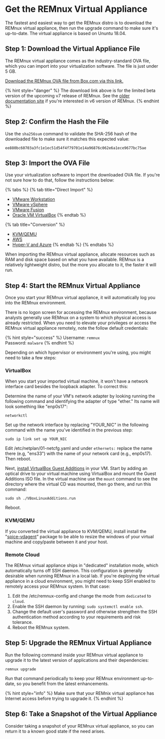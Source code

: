 # Get the REMnux Virtual Appliance

The fastest and easiest way to get the REMnux distro is to download the REMnux virtual appliance, then run the upgrade command to make sure it's up-to-date. The virtual appliance is based on Ununtu 18.04.

## Step 1: Download the Virtual Appliance File <a id="download-virtual-appliance"></a>

The REMnux virtual appliance comes as the industry-standard OVA file, which you can import into your virtualization software. The file is just under 5 GB.

[Download the REMnux OVA file from Box.com via this link.](https://app.box.com/s/wksjjn6vkhg1ngfepki5yz4q9typkuu3)

{% hint style="danger" %}
The download link above is for the limited beta version of the upcoming v7 release of REMnux. See the [older documentation site](https://REMnux.org/docs) if you're interested in v6 version of REMnux.
{% endhint %}

## Step 2: Confirm the Hash the File <a id="confirm-hash"></a>

Use the `sha256sum` command to validate the SHA-256 hash of the downloaded file to make sure it matches this expected value:

```text
ee880bc60703a3fc1e1ec51d54f4f79701e14a96876c062e6a1ece9677bc75ae
```

## Step 3: Import the OVA File <a id="import-ova-file"></a>

Use your virtualization software to import the downloaded OVA file. If you're not sure how to do that, follow the instructions below:

{% tabs %}
{% tab title="Direct Import" %}
* [VMware Workstation](https://docs.vmware.com/en/VMware-Workstation-Pro/15.0/com.vmware.ws.using.doc/GUID-DDCBE9C0-0EC9-4D09-8042-18436DA62F7A.html?hWord=N4IghgNiBcIJYFsAOB7ATgFwAQoG5hAF8g)
* [VMware vSphere](https://docs.vmware.com/en/VMware-vSphere/7.0/com.vmware.vsphere.vm_admin.doc/GUID-17BEDA21-43F6-41F4-8FB2-E01D275FE9B4.html)
* [VMware Fusion](https://docs.vmware.com/en/VMware-Fusion/11/com.vmware.fusion.using.doc/GUID-275EF202-CF74-43BF-A9E9-351488E16030.html)
* [Oracle VM VirtualBox](https://docs.oracle.com/cd/E26217_01/E26796/html/qs-import-vm.html)
{% endtab %}

{% tab title="Conversion" %}
* [KVM/QEMU](https://blog.ricosharp.com/posts/2019/Converting-ova-file-to-qcow2)
* [AWS](https://docs.aws.amazon.com/vm-import/latest/userguide/vmimport-image-import.html)
* [Hyper-V and Azure](https://docs.microsoft.com/en-us/previous-versions/windows/it-pro/windows-server-2012-R2-and-2012/dn873998%28v=ws.11%29?redirectedfrom=MSDN)
{% endtab %}
{% endtabs %}

When importing the REMnux virtual appliance, allocate resources such as RAM and disk space based on what you have available. REMnux is a relatively lightweight distro, but the more you allocate to it, the faster it will run.

## Step 4: Start the REMnux Virtual Appliance

Once you start your REMnux virtual appliance, it will automatically log you into the REMnux environment.

There is no logon screen for accessing the REMnux environment, because analysts generally use REMnux on a system to which physical access is already restricted. When you need to elevate your privileges or access the REMnux virtual appliance remotely, note the follow default credentials:

{% hint style="success" %}
Username: `remnux`  
Password: `malware`
{% endhint %}

Depending on which hypervisor or environment you're using, you might need to take a few steps:

### VirtualBox

When you start your imported virtual machine, it won't have a network interface card besides the loopback adapter. To correct this:

Determine the name of your VM's network adapter by looking running the following command and identifying the adapter of type "ether." Its name will look something like "enp0s17":

```text
networkctl
```

Set up the network interface by replacing "YOUR\_NIC" in the following command with the name you've identified in the previous step:

```text
sudo ip link set up YOUR_NIC
```

Edit /etc/netplan/01-netcfg.yaml and under `ethernets:` replace the name there \(e.g, "ens33"\) with the name of your network card \(e.g., enp0s17\). Then reboot.

Next, [install VirtualBox Guest Additions](https://linuxize.com/post/how-to-install-virtualbox-guest-additions-in-ubuntu/) in your VM. Start by adding an optical drive to your virtual machine using VirtualBox and mount the Guest Additions ISO file. In the virtual machine use the `mount` command to see the directory where the virtual CD was mounted, then go there, and run this command:

```text
sudo sh ./VBoxLinuxAdditions.run
```

Reboot.

### KVM/QEMU

If you converted the virtual appliance to KVM/QEMU, install install the "[spice-vdagent](http://manpages.ubuntu.com/manpages/cosmic/man1/spice-vdagent.1.html)" package to be able to resize the windows of your virtual machine and copy/paste between it and your host.

### Remote Cloud

The REMnux virtual appliance ships in "dedicated" installation mode, which automatically turns off SSH daemon. This configuration is generally desirable when running REMnux in a local lab. If you're deploying the virtual appliance in a cloud environment, you might need to keep SSH enabled to remotely access your REMnux system. In that case:

1. Edit the /etc/remnux-config and change the mode from `dedicated` to `cloud`.
2. Enable the SSH daemon by running: `sudo systemctl enable ssh`.
3. Change the default user's password and otherwise strengthen the SSH authentication method according to your requirements and risk tolerance.
4. Reboot the REMnux system.

## Step 5: Upgrade the REMnux Virtual Appliance <a id="upgrade-remnux"></a>

Run the following command inside your REMnux virtual appliance to upgrade it to the latest version of applications and their dependencies:

```text
remnux upgrade
```

Run that command periodically to keep your REMnux environment up-to-date, so you benefit from the latest enhancements.

{% hint style="info" %}
Make sure that your REMnix virtual appliance has Internet access before trying to upgrade it.
{% endhint %}

## Step 6: Take a Snapshot of the Virtual Appliance <a id="take-snapshot"></a>

Consider taking a snapshot of your REMnux virtual appliance, so you can return it to a known good state if the need arises.

